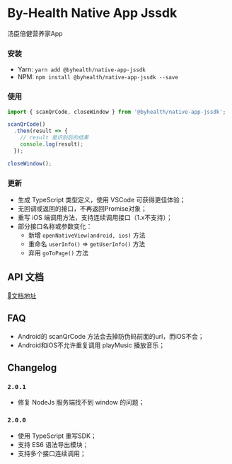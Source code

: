 # By-Health Native App Jssdk

汤臣倍健营养家App

### 安装

 * Yarn: `yarn add @byhealth/native-app-jssdk`
 * NPM: `npm install @byhealth/native-app-jssdk --save`

### 使用

```javascript
import { scanQrCode, closeWindow } from '@byhealth/native-app-jssdk';

scanQrCode()
  .then(result => {
    // result 是识别后的结果
    console.log(result);
  });

closeWindow();
```

### 更新

 * 生成 TypeScript 类型定义，使用 VSCode 可获得更佳体验；
 * 无回调或返回的接口，不再返回Promise对象；
 * 重写 iOS 端调用方法，支持连续调用接口（1.x不支持）；
 * 部分接口名称或参数变化：
   - 新增 `openNativeView(android, ios)` 方法
   - 重命名 `userInfo()` => `getUserInfo()` 方法
   - 弃用 `goToPage()` 方法

## API 文档

[文档地址](https://by-healthfed.github.io/native-app-jssdk/)

## FAQ
 - Android的 scanQrCode 方法会去掉防伪码前面的url，而iOS不会；
 - Android和iOS不允许重复调用 playMusic 播放音乐；


## Changelog

### `2.0.1`
 - 修复 NodeJs 服务端找不到 window 的问题；

### `2.0.0`
 - 使用 TypeScript 重写SDK；
 - 支持 ES6 语法导出模块；
 - 支持多个接口连续调用；
